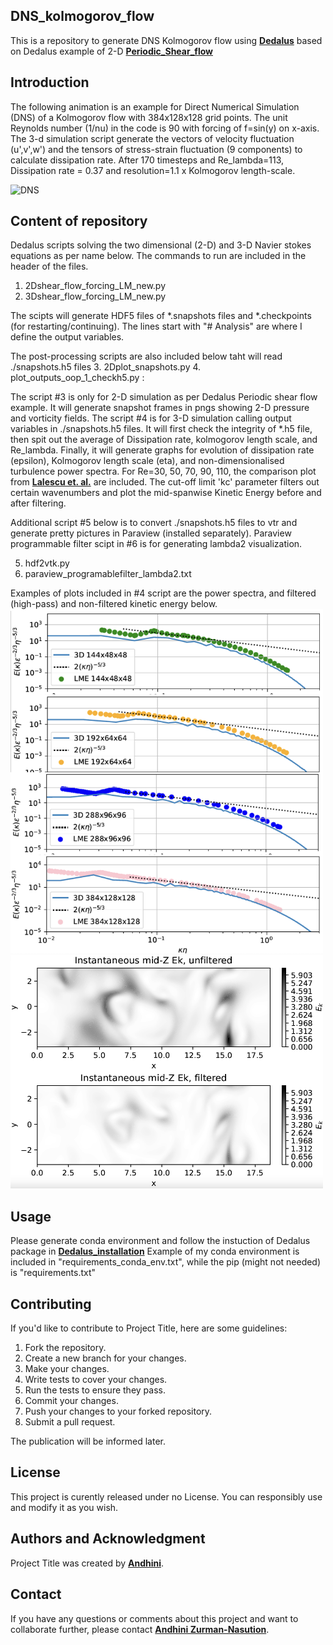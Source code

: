 ## **DNS_kolmogorov_flow**
This is a repository to generate DNS Kolmogorov flow using **[Dedalus](https://dedalus-project.readthedocs.io/en/latest/#)** based on Dedalus example of 2-D **[Periodic_Shear_flow](https://dedalus-project.readthedocs.io/en/latest/pages/examples/ivp_2d_shear_flow.html)**

## **Introduction**
The following animation is an example for Direct Numerical Simulation (DNS) of a Kolmogorov flow with 384x128x128 grid points. The unit Reynolds number (1/nu) in the code is 90 with forcing of f=sin(y) on x-axis. The 3-d simulation script generate the vectors of velocity fluctuation (u',v',w') and the tensors of stress-strain fluctuation (9 components) to calculate dissipation rate. After 170 timesteps and Re_lambda=113, Dissipation rate = 0.37 and resolution=1.1 x Kolmogorov length-scale. 

![DNS](./Kolmogorov_flow_384x128x128.gif)

## **Content of repository**

Dedalus scripts solving the two dimensional (2-D) and 3-D Navier stokes equations as per name below. The commands to run are included in the header of the files.

1. 2Dshear_flow_forcing_LM_new.py
2. 3Dshear_flow_forcing_LM_new.py

The scipts will generate HDF5 files of *.snapshots files and *.checkpoints (for restarting/continuing). The lines start with "# Analysis" are where I define the output variables.

The post-processing scripts are also included below taht will read ./snapshots.h5 files
3. 2Dplot_snapshots.py 
4. plot_outputs_oop_1_checkh5.py :

The script #3 is only for 2-D simulation as per Dedalus Periodic shear flow example. It will generate snapshot frames in pngs showing 2-D pressure and vorticity fields.
The script #4 is for 3-D simulation calling output variables in ./snapshots.h5 files. It will first check the integrity of *.h5 file, then spit out the average of Dissipation rate, kolmogorov length scale, and Re_lambda. Finally, it will generate graphs for evolution of dissipation rate (epsilon), Kolmogorov length scale (eta), and non-dimensionalised turbulence power spectra. For Re=30, 50, 70, 90, 110, the comparison plot from **[Lalescu et. al.](https://doi.org/10.1103/PhysRevLett.110.084102)** are included. The cut-off limit 'kc' parameter filters out certain wavenumbers and plot the mid-spanwise Kinetic Energy before and after filtering. 

Additional script #5 below is to convert ./snapshots.h5 files to vtr and generate pretty pictures in Paraview (installed separately). Paraview programmable filter scipt in #6 is for generating lambda2  visualization. 

5. hdf2vtk.py
6. paraview_programablefilter_lambda2.txt

Examples of plots included in #4 script are the power spectra, and filtered (high-pass) and non-filtered kinetic energy below.
<img src="./power_spectra.png" width="500">
<img src="./kinetic_energy.png" width="500">

## **Usage**

Please generate conda environment and follow the instuction of Dedalus package in **[Dedalus_installation](https://dedalus-project.readthedocs.io/en/latest/pages/installation.html)**
Example of my conda environment is included in "requirements_conda_env.txt", while the pip (might not needed) is "requirements.txt"

## **Contributing**

If you'd like to contribute to Project Title, here are some guidelines:

1. Fork the repository.
2. Create a new branch for your changes.
3. Make your changes.
4. Write tests to cover your changes.
5. Run the tests to ensure they pass.
6. Commit your changes.
7. Push your changes to your forked repository.
8. Submit a pull request.

The publication will be informed later.

## **License**

This project is curently released under no License. You can responsibly use and modify it as you wish.  

## **Authors and Acknowledgment**

Project Title was created by **[Andhini](https://github.com/andhini)**.

## **Contact**

If you have any questions or comments about this project and want to collaborate further, please contact **[Andhini Zurman-Nasution](andhininznasution@gmail.com)**.




